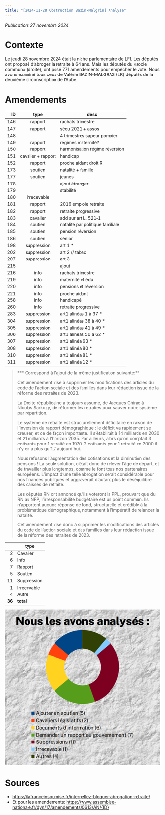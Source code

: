 ```yaml
---
title: "[2024-11-28 Obstruction Bazin-Malgrin] Analyse"
---
```


_Publication: 27 novembre 2024_

# Contexte

Le jeudi 28 novembre 2024 était la niche parlementaire de LFI. Les députés ont
proposé d’abroger la retraite à 64 ans. Mais les députés du «socle commun»
(droite), ont posé 771 amendements pour empêcher le vote. Nous avons examiné
tous ceux de Valérie BAZIN-MALGRAS (LR) députés de la deuxième circonscription
de l’Aube.

# Amendements

|  ID |        type        | desc                             |
| --: | :----------------: | -------------------------------- |
| 146 |      rapport       | rachats trimestre                |
| 147 |      rapport       | sécu 2021 + assos                |
| 148 |                    | 4 trimestres sapeur pompier      |
| 149 |      rapport       | régimes maternité?               |
| 150 |      rapport       | harmonisation régime réversion   |
| 151 | cavalier + rapport | handicap                         |
| 152 |      rapport       | proche aidant droit R            |
| 173 |      soutien       | natalité + famille               |
| 177 |      soutien       | jeunes                           |
| 178 |                    | ajout étranger                   |
| 179 |                    | stabilité                        |
| 180 |    irrecevable     |                                  |
| 181 |      rapport       | 2016 emploie retraite            |
| 182 |      rapport       | retraite progressive             |
| 183 |      cavalier      | add sur art L. 521‑1             |
| 184 |      soutien       | natalité par politique familiale |
| 185 |      soutien       | pension réversion                |
| 186 |      soutien       | sénior                           |
| 198 |    suppression     | art 1 *                          |
| 202 |    suppression     | art 2 // tabac                   |
| 207 |    suppression     | art 3                            |
| 215 |                    | ajout                            |
| 216 |        info        | rachats trimestre                |
| 219 |        info        | maternité et édu                 |
| 220 |        info        | pensions et réversion            |
| 221 |        info        | proche aidant                    |
| 258 |        info        | handicapé                        |
| 260 |        info        | retraite progressive             |
| 283 |    suppression     | art1 alinéas 1 à 37 *            |
| 304 |    suppression     | art1 alinéas 38 à 40 *           |
| 305 |    suppression     | art1 alinéas 41 à 49 *           |
| 306 |    suppression     | art1 alinéas 50 à 62 *           |
| 307 |    suppression     | art1 alinéa 63 *                 |
| 308 |    suppression     | art1 alinéa 80 *                 |
| 310 |    suppression     | art1 alinéa 81 *                 |
| 311 |    suppression     | art1 alinéa 12 *                 |

> *** Correspond à l'ajout de la même justification suivante:**
>
> Cet amendement vise à supprimer les modifications des articles du code de
> l’action sociale et des familles dans leur rédaction issue de la réforme des
> retraites de 2023.
>
> La Droite républicaine a toujours assumé, de Jacques Chirac à Nicolas Sarkozy,
> de réformer les retraites pour sauver notre système par répartition.
>
> Le système de retraite est structurellement déficitaire en raison de
> l’inversion du rapport démographique : le déficit va rapidement se creuser, et
> ce de façon importante. Il s’établirait à 14 milliards en 2030 et 21 milliards
> à l’horizon 2035. Par ailleurs, alors qu’on comptait 3 cotisants pour 1
> retraité en 1970, 2 cotisants pour 1 retraité en 2000 il n’y en a plus qu’1,7
> aujourd’hui.
>
> Nous refusons l’augmentation des cotisations et la diminution des pensions !
> La seule solution, c’était donc de relever l’âge de départ, et de travailler
> plus longtemps, comme le font tous nos partenaires européens. L’impact d’une
> telle abrogation serait considérable pour nos finances publiques et
> aggraverait d’autant plus le déséquilibre des caisses de retraite.
>
> Les députés RN ont annoncé qu’ils voteront la PPL, prouvant que du RN au NFP,
> l’irresponsabilité budgétaire est un point commun. Ils n’apportent aucune
> réponse de fond, structurelle et crédible à la problématique démographique,
> notamment à l’impératif de relancer la natalité.
>
> Cet amendement vise donc à supprimer les modifications des articles du code de
> l’action sociale et des familles dans leur rédaction issue de la réforme des
> retraites de 2023.

|        | type        |
| -----: | ----------- |
|      2 | Cavalier    |
|      6 | Info        |
|      7 | Rapport     |
|      5 | Soutien     |
|     11 | Suppression |
|      1 | Irrecevable |
|      4 | Autre       |
| **36** | **total**   |

![Graphique](graphique.png)

# Sources

- <https://lafranceinsoumise.fr/interpellez-bloquer-abrogation-retraite/>
- Et pour les amendements:
  <https://www.assemblee-nationale.fr/dyn/17/amendements/0613/AN/{ID}>
